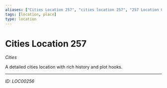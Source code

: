 ```yaml
---
aliases: ["Cities Location 257", "cities location 257", "257 Location Cities"]
tags: [location, place]
type: location
---
```


# Cities Location 257

*Cities*

A detailed cities location with rich history and plot hooks.

---
*ID: LOC00256*